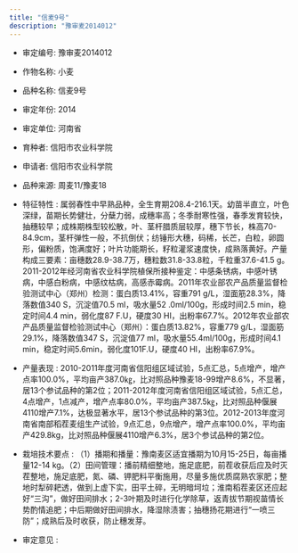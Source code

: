 ```yaml
---
title: "信麦9号"
description: "豫审麦2014012"
---
```

* 审定编号:  豫审麦2014012

*  作物名称:  小麦

*  品种名称:  信麦9号

*  审定年份:  2014

*  审定单位:  河南省

* 育种者:  信阳市农业科学院

*  申请者:  信阳市农业科学院

*  品种来源:  周麦11/豫麦18


*  特征特性 : 
属弱春性中早熟品种，全生育期208.4-216.1天。幼苗半直立，叶色深绿，苗期长势健壮，分蘖力弱，成穗率高；冬季耐寒性强，春季发育较快，抽穗较早；成株期株型较松散，叶、茎杆腊质层较厚，穗下节长，株高70-84.9cm，茎杆弹性一般，不抗倒伏；纺锤形大穗，码稀，长芒，白粒，卵圆形，偏粉质，饱满度好；叶片功能期长，籽粒灌浆速度快，成熟落黄好。产量构成三要素：亩穗数28.9-38.7万，穗粒数31.8-33.8粒，千粒重37.6-41.5 g。2011-2012年经河南省农业科学院植保所接种鉴定：中感条锈病，中感叶锈病，中感白粉病，中感纹枯病，高感赤霉病。2011年农业部农产品质量监督检验测试中心（郑州）检测：蛋白质13.41%，容重791 g/L，湿面筋28.3%，降落数值340 S，沉淀值70.5 ml，吸水量52 .0ml/100g，形成时间2.5 min，稳定时间4.4 min，弱化度87 F.U，硬度30 HI，出粉率67.7%。2012年农业部农产品质量监督检验测试中心（郑州）：蛋白质13.82%，容重779 g/L，湿面筋29.1%，降落数值347 S，沉淀值77 ml，吸水量55.4ml/100g，形成时间4.1 min，稳定时间5.6min，弱化度101F.U，硬度40 HI，出粉率67.9%。

 
*  产量表现 : 
2010-2011年度河南省信阳组区域试验，5点汇总，5点增产，增产点率100.0%，平均亩产387.0㎏，比对照品种豫麦18-99增产8.6%，不显著，居13个参试品种的第2位；2011-2012年度河南省信阳组区域试验，5点汇总，4点增产，1点减产，增产点率80.0%，平均亩产387.5㎏，比对照品种偃展4110增产7.1%，达极显著水平，居13个参试品种的第3位。2012-2013年度河南省南部稻茬麦组生产试验，9点汇总，9点增产，增产点率100.0%，平均亩产429.8kg，比对照品种偃展4110增产6.3%，居3个参试品种的第2位。


*  栽培技术要点 : 
（1）播期和播量：豫南麦区适宜播期为10月15-25日，每亩播量12-14 kg。（2）田间管理：播前精细整地，施足底肥，前茬收获后应及时灭茬整地，施足底肥，氮、磷、钾肥料平衡施用，尽量多施优质腐熟农家肥；整地时犁碎耙透，做到上虚下实，田平土碎，无明暗坷垃；淮南稻茬麦区还应起好“三沟”，做好田间排水；2-3叶期及时进行化学除草，返青拔节期视苗情长势酌情追肥；中后期做好田间排水，降湿除渍害；抽穗扬花期进行“一喷三防”；成熟后及时收获，防止穗发芽。


*  审定意见 : 

